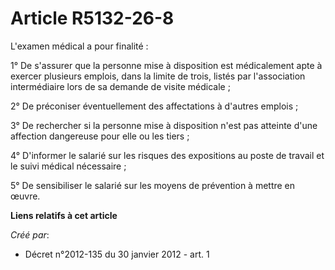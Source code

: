 # Article R5132-26-8

L'examen médical a pour finalité :

1° De s'assurer que la personne mise à disposition est médicalement apte à exercer plusieurs emplois, dans la limite de
trois, listés par l'association intermédiaire lors de sa demande de visite médicale ;

2° De préconiser éventuellement des affectations à d'autres emplois ;

3° De rechercher si la personne mise à disposition n'est pas atteinte d'une affection dangereuse pour elle ou les tiers ;

4° D'informer le salarié sur les risques des expositions au poste de travail et le suivi médical nécessaire ;

5° De sensibiliser le salarié sur les moyens de prévention à mettre en œuvre.

**Liens relatifs à cet article**

_Créé par_:

  - Décret n°2012-135 du 30 janvier 2012 - art. 1
